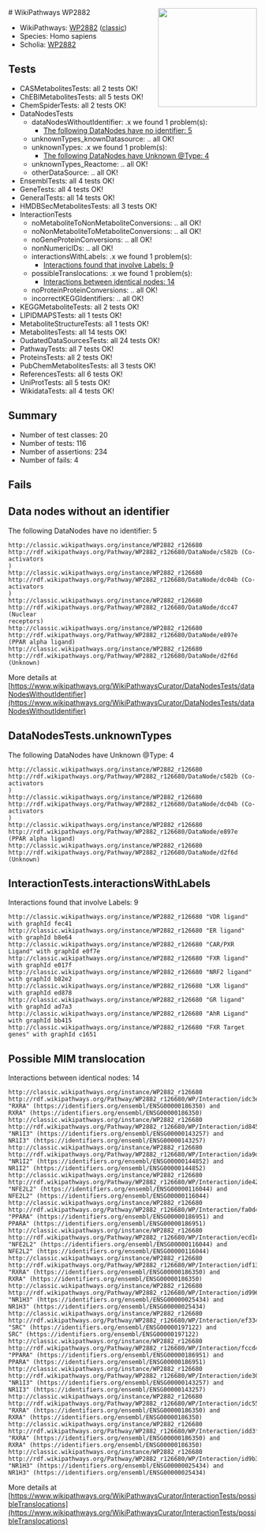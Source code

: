 <img style="float: right; width: 200px" src="https://upload.wikimedia.org/wikipedia/commons/thumb/8/83/Wplogo_with_text_500.png/640px-Wplogo_with_text_500.png" />
# WikiPathways WP2882

* WikiPathways: [WP2882](https://wikipathways.org/pathways/WP2882) ([classic](https://classic.wikipathways.org/instance/WP2882))
* Species: Homo sapiens
* Scholia: [WP2882](https://scholia.toolforge.org/wikipathways/WP2882)
## Tests
* CASMetabolitesTests: all 2 tests OK!
* ChEBIMetabolitesTests: all 5 tests OK!
* ChemSpiderTests: all 2 tests OK!
* DataNodesTests
    * dataNodesWithoutIdentifier: .x we found 1 problem(s):
        * [The following DataNodes have no identifier: 5](#d2d32fa4)
    * unknownTypes_knownDatasource: .. all OK!
    * unknownTypes: .x we found 1 problem(s):
        * [The following DataNodes have Unknown @Type: 4](#839973e2)
    * unknownTypes_Reactome: .. all OK!
    * otherDataSource: .. all OK!
* EnsemblTests: all 4 tests OK!
* GeneTests: all 4 tests OK!
* GeneralTests: all 14 tests OK!
* HMDBSecMetabolitesTests: all 3 tests OK!
* InteractionTests
    * noMetaboliteToNonMetaboliteConversions: .. all OK!
    * noNonMetaboliteToMetaboliteConversions: .. all OK!
    * noGeneProteinConversions: .. all OK!
    * nonNumericIDs: .. all OK!
    * interactionsWithLabels: .x we found 1 problem(s):
        * [Interactions found that involve Labels: 9](#630d2680)
    * possibleTranslocations: .x we found 1 problem(s):
        * [Interactions between identical nodes: 14](#661ebeee)
    * noProteinProteinConversions: .. all OK!
    * incorrectKEGGIdentifiers: .. all OK!
* KEGGMetaboliteTests: all 2 tests OK!
* LIPIDMAPSTests: all 1 tests OK!
* MetaboliteStructureTests: all 1 tests OK!
* MetabolitesTests: all 14 tests OK!
* OudatedDataSourcesTests: all 24 tests OK!
* PathwayTests: all 7 tests OK!
* ProteinsTests: all 2 tests OK!
* PubChemMetabolitesTests: all 3 tests OK!
* ReferencesTests: all 6 tests OK!
* UniProtTests: all 5 tests OK!
* WikidataTests: all 4 tests OK!


## Summary

* Number of test classes: 20
* Number of tests: 116
* Number of assertions: 234
* Number of fails: 4

## Fails

<a name="d2d32fa4" />

## Data nodes without an identifier

The following DataNodes have no identifier: 5
```
http://classic.wikipathways.org/instance/WP2882_r126680 http://rdf.wikipathways.org/Pathway/WP2882_r126680/DataNode/c582b (Co-activators
)
http://classic.wikipathways.org/instance/WP2882_r126680 http://rdf.wikipathways.org/Pathway/WP2882_r126680/DataNode/dc04b (Co-activators
)
http://classic.wikipathways.org/instance/WP2882_r126680 http://rdf.wikipathways.org/Pathway/WP2882_r126680/DataNode/dcc47 (Nuclear
receptors)
http://classic.wikipathways.org/instance/WP2882_r126680 http://rdf.wikipathways.org/Pathway/WP2882_r126680/DataNode/e897e (PPAR alpha ligand)
http://classic.wikipathways.org/instance/WP2882_r126680 http://rdf.wikipathways.org/Pathway/WP2882_r126680/DataNode/d2f6d (Unknown)
```

More details at [https://www.wikipathways.org/WikiPathwaysCurator/DataNodesTests/dataNodesWithoutIdentifier](https://www.wikipathways.org/WikiPathwaysCurator/DataNodesTests/dataNodesWithoutIdentifier)

<a name="839973e2" />

## DataNodesTests.unknownTypes

The following DataNodes have Unknown @Type: 4
```
http://classic.wikipathways.org/instance/WP2882_r126680 http://rdf.wikipathways.org/Pathway/WP2882_r126680/DataNode/c582b (Co-activators
)
http://classic.wikipathways.org/instance/WP2882_r126680 http://rdf.wikipathways.org/Pathway/WP2882_r126680/DataNode/dc04b (Co-activators
)
http://classic.wikipathways.org/instance/WP2882_r126680 http://rdf.wikipathways.org/Pathway/WP2882_r126680/DataNode/e897e (PPAR alpha ligand)
http://classic.wikipathways.org/instance/WP2882_r126680 http://rdf.wikipathways.org/Pathway/WP2882_r126680/DataNode/d2f6d (Unknown)
```

<a name="630d2680" />

## InteractionTests.interactionsWithLabels

Interactions found that involve Labels: 9
```
http://classic.wikipathways.org/instance/WP2882_r126680 "VDR ligand" with graphId fec41
http://classic.wikipathways.org/instance/WP2882_r126680 "ER ligand" with graphId b8e64
http://classic.wikipathways.org/instance/WP2882_r126680 "CAR/PXR Ligand" with graphId e0f7e
http://classic.wikipathways.org/instance/WP2882_r126680 "FXR ligand" with graphId e017f
http://classic.wikipathways.org/instance/WP2882_r126680 "NRF2 ligand" with graphId b82e2
http://classic.wikipathways.org/instance/WP2882_r126680 "LXR ligand" with graphId ed878
http://classic.wikipathways.org/instance/WP2882_r126680 "GR ligand" with graphId ad7a3
http://classic.wikipathways.org/instance/WP2882_r126680 "AhR Ligand" with graphId bb415
http://classic.wikipathways.org/instance/WP2882_r126680 "FXR Target genes" with graphId c1651
```

<a name="661ebeee" />

## Possible MIM translocation

Interactions between identical nodes: 14
```
http://classic.wikipathways.org/instance/WP2882_r126680 http://rdf.wikipathways.org/Pathway/WP2882_r126680/WP/Interaction/idc3e30c77 "RXRA" (https://identifiers.org/ensembl/ENSG00000186350) and 
RXRA" (https://identifiers.org/ensembl/ENSG00000186350)
http://classic.wikipathways.org/instance/WP2882_r126680 http://rdf.wikipathways.org/Pathway/WP2882_r126680/WP/Interaction/id845d8be8 "NR1I3" (https://identifiers.org/ensembl/ENSG00000143257) and 
NR1I3" (https://identifiers.org/ensembl/ENSG00000143257)
http://classic.wikipathways.org/instance/WP2882_r126680 http://rdf.wikipathways.org/Pathway/WP2882_r126680/WP/Interaction/ida9df0723 "NR1I2" (https://identifiers.org/ensembl/ENSG00000144852) and 
NR1I2" (https://identifiers.org/ensembl/ENSG00000144852)
http://classic.wikipathways.org/instance/WP2882_r126680 http://rdf.wikipathways.org/Pathway/WP2882_r126680/WP/Interaction/ide426961c "NFE2L2" (https://identifiers.org/ensembl/ENSG00000116044) and 
NFE2L2" (https://identifiers.org/ensembl/ENSG00000116044)
http://classic.wikipathways.org/instance/WP2882_r126680 http://rdf.wikipathways.org/Pathway/WP2882_r126680/WP/Interaction/fa0d4 "PPARA" (https://identifiers.org/ensembl/ENSG00000186951) and 
PPARA" (https://identifiers.org/ensembl/ENSG00000186951)
http://classic.wikipathways.org/instance/WP2882_r126680 http://rdf.wikipathways.org/Pathway/WP2882_r126680/WP/Interaction/ecd1c "NFE2L2" (https://identifiers.org/ensembl/ENSG00000116044) and 
NFE2L2" (https://identifiers.org/ensembl/ENSG00000116044)
http://classic.wikipathways.org/instance/WP2882_r126680 http://rdf.wikipathways.org/Pathway/WP2882_r126680/WP/Interaction/idf13776e "RXRA" (https://identifiers.org/ensembl/ENSG00000186350) and 
RXRA" (https://identifiers.org/ensembl/ENSG00000186350)
http://classic.wikipathways.org/instance/WP2882_r126680 http://rdf.wikipathways.org/Pathway/WP2882_r126680/WP/Interaction/id996b1555 "NR1H3" (https://identifiers.org/ensembl/ENSG00000025434) and 
NR1H3" (https://identifiers.org/ensembl/ENSG00000025434)
http://classic.wikipathways.org/instance/WP2882_r126680 http://rdf.wikipathways.org/Pathway/WP2882_r126680/WP/Interaction/ef334 "SRC" (https://identifiers.org/ensembl/ENSG00000197122) and 
SRC" (https://identifiers.org/ensembl/ENSG00000197122)
http://classic.wikipathways.org/instance/WP2882_r126680 http://rdf.wikipathways.org/Pathway/WP2882_r126680/WP/Interaction/fccd4 "PPARA" (https://identifiers.org/ensembl/ENSG00000186951) and 
PPARA" (https://identifiers.org/ensembl/ENSG00000186951)
http://classic.wikipathways.org/instance/WP2882_r126680 http://rdf.wikipathways.org/Pathway/WP2882_r126680/WP/Interaction/ide30920ff "NR1I3" (https://identifiers.org/ensembl/ENSG00000143257) and 
NR1I3" (https://identifiers.org/ensembl/ENSG00000143257)
http://classic.wikipathways.org/instance/WP2882_r126680 http://rdf.wikipathways.org/Pathway/WP2882_r126680/WP/Interaction/idc5581697 "RXRA" (https://identifiers.org/ensembl/ENSG00000186350) and 
RXRA" (https://identifiers.org/ensembl/ENSG00000186350)
http://classic.wikipathways.org/instance/WP2882_r126680 http://rdf.wikipathways.org/Pathway/WP2882_r126680/WP/Interaction/idd3f66ad8 "RXRA" (https://identifiers.org/ensembl/ENSG00000186350) and 
RXRA" (https://identifiers.org/ensembl/ENSG00000186350)
http://classic.wikipathways.org/instance/WP2882_r126680 http://rdf.wikipathways.org/Pathway/WP2882_r126680/WP/Interaction/id9b3d5fd6 "NR1H3" (https://identifiers.org/ensembl/ENSG00000025434) and 
NR1H3" (https://identifiers.org/ensembl/ENSG00000025434)
```

More details at [https://www.wikipathways.org/WikiPathwaysCurator/InteractionTests/possibleTranslocations](https://www.wikipathways.org/WikiPathwaysCurator/InteractionTests/possibleTranslocations)

